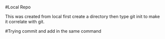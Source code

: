 #Local Repo

This was created from local first create a directory then type git init to make it correlate with git. 

#Trying commit and add in the same command